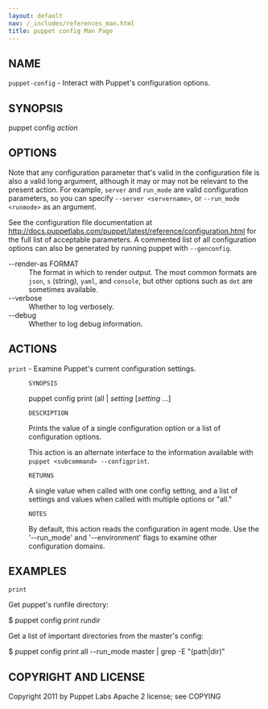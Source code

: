 ```yaml
---
layout: default
nav: /_includes/references_man.html
title: puppet config Man Page
---
```


<div class='mp'>
<h2 id="NAME">NAME</h2>
<p class="man-name">
  <code>puppet-config</code> - <span class="man-whatis">Interact with Puppet's configuration options.</span>
</p>

<h2 id="SYNOPSIS">SYNOPSIS</h2>

<p>puppet config <var>action</var></p>

<h2 id="OPTIONS">OPTIONS</h2>

<p>Note that any configuration parameter that's valid in the configuration
file is also a valid long argument, although it may or may not be
relevant to the present action. For example, <code>server</code> and <code>run_mode</code> are valid
configuration parameters, so you can specify <code>--server &lt;servername></code>, or
<code>--run_mode &lt;runmode></code> as an argument.</p>

<p>See the configuration file documentation at
<a data-bare-link="true" href="http://docs.puppetlabs.com/puppet/latest/reference/configuration.html">http://docs.puppetlabs.com/puppet/latest/reference/configuration.html</a> for the
full list of acceptable parameters. A commented list of all
configuration options can also be generated by running puppet with
<code>--genconfig</code>.</p>

<dl>
<dt>--render-as FORMAT</dt><dd>The format in which to render output. The most common formats are <code>json</code>,
<code>s</code> (string), <code>yaml</code>, and <code>console</code>, but other options such as <code>dot</code> are
sometimes available.</dd>
<dt>--verbose</dt><dd>Whether to log verbosely.</dd>
<dt class="flush">--debug</dt><dd>Whether to log debug information.</dd>
</dl>


<h2 id="ACTIONS">ACTIONS</h2>

<dl>
<dt><code>print</code> - Examine Puppet's current configuration settings.</dt><dd><p><code>SYNOPSIS</code></p>

<p>puppet config print (all | <var>setting</var> [<var>setting</var> ...]</p>

<p><code>DESCRIPTION</code></p>

<p>Prints the value of a single configuration option or a list of
configuration options.</p>

<p>This action is an alternate interface to the information available with
<code>puppet &lt;subcommand> --configprint</code>.</p>

<p><code>RETURNS</code></p>

<p>A single value when called with one config setting, and a list of
settings and values when called with multiple options or "all."</p>

<p><code>NOTES</code></p>

<p>By default, this action reads the configuration in agent mode.
Use the '--run_mode' and '--environment' flags to examine other
configuration domains.</p></dd>
</dl>


<h2 id="EXAMPLES">EXAMPLES</h2>

<p><code>print</code></p>

<p>Get puppet's runfile directory:</p>

<p>$ puppet config print rundir</p>

<p>Get a list of important directories from the master's config:</p>

<p>$ puppet config print all --run_mode master | grep -E "(path|dir)"</p>

<h2 id="COPYRIGHT-AND-LICENSE">COPYRIGHT AND LICENSE</h2>

<p>Copyright 2011 by Puppet Labs
Apache 2 license; see COPYING</p>

</div>
